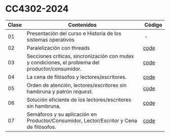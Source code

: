 # CC4302-2024

|Clase| Contenidos| Código|
| --- | --- |--- |
| 01 |Presentación del curso e Historia de los sistemas operativos| -|
| 02 | Paralelización con threads | [code](Clases/Clase_02/)
| 03 | Secciones críticas, sincronización con mutex y condiciones, el problema del productor/consumidor. | [code](Clases/Clase_03/)
| 04 | La cena de filósofos y lectores/escritores. |[code](Clases/Clase_04/)
| 05 | Orden de atención, lectores/escritores sin hambruna y patrón _request_. |[code](Semanas/Semana_03/Clase_05/)
| 06 | Solución eficiente de los lectores/escritores sin hambruna. |[code](Clases/Clase_06/)
| 07 | Semáforos y su aplicación en Productor/Consumidor, Lector/Escritor y Cena de filósofos. |[code](Clases/Clase_07/)
